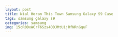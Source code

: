 ```yaml
---
layout: post
title: Nial Horan This Town Samsung Galaxy S9 Case
tags: samsung galaxy s9
categories: samsung
img: 15cR0DxWCrF6Szs4ODJMtUijRfNRnGquF
---
```

